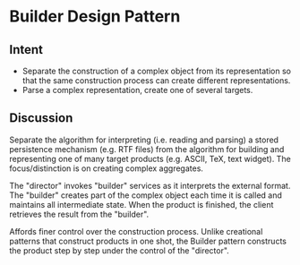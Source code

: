 # Builder Design Pattern

## Intent
- Separate the construction of a complex object from its representation so that the same construction process can create different representations.
- Parse a complex representation, create one of several targets.

## Discussion

Separate the algorithm for interpreting (i.e. reading and parsing) a stored persistence mechanism (e.g. RTF files) from the algorithm for building and representing one of many target products (e.g. ASCII, TeX, text widget). The focus/distinction is on creating complex aggregates.

The "director" invokes "builder" services as it interprets the external format. The "builder" creates part of the complex object each time it is called and maintains all intermediate state. When the product is finished, the client retrieves the result from the "builder".

Affords finer control over the construction process. Unlike creational patterns that construct products in one shot, the Builder pattern constructs the product step by step under the control of the "director".


